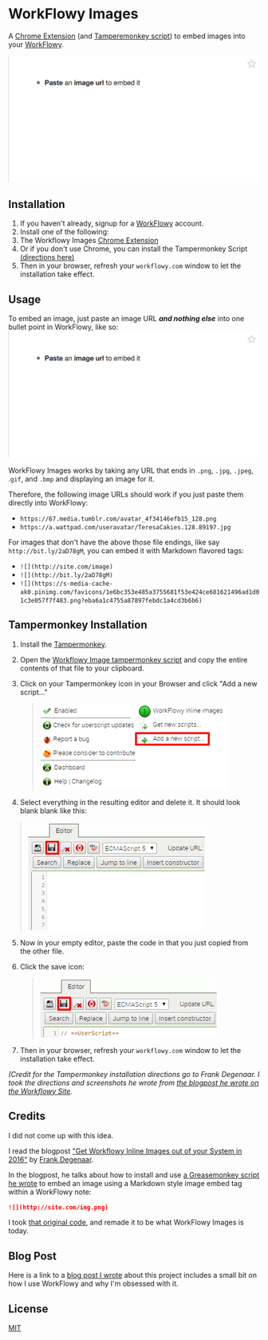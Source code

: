 # WorkFlowy Images

A [Chrome
Extension](https://chrome.google.com/webstore/detail/cnecfoeoohjnimhbcojcdfhhdllgleck)
(and [Tamperemonkey script](#Tampermonkey-Installation)) to embed images into
your [WorkFlowy](http://workflowy.com).

![](screenshots/gifs/all.gif)

## Installation

1. If you haven't already, signup for a [WorkFlowy](https://workflowy.com)
   account.
2. Install one of the following:
  1. The Workflowy Images [Chrome Extension](https://chrome.google.com/webstore/detail/cnecfoeoohjnimhbcojcdfhhdllgleck)
  2. Or if you don't use Chrome, you can install the
     Tampermonkey Script [(directions here)](#Grease-Monkey-Installation)
3. Then in your browser, refresh your `workflowy.com` window to let the
   installation take effect.

## Usage

To embed an image, just paste an image URL _**and nothing else**_ into one
bullet point in WorkFlowy, like so: ![](screenshots/gifs/all.gif)

WorkFlowy Images works by taking any URL that ends in `.png`, `.jpg`, `.jpeg`,
.`gif`, and `.bmp` and displaying an image for it.

Therefore, the following image URLs should work if you just paste them directly
into WorkFlowy:

- `https://67.media.tumblr.com/avatar_4f34146efb15_128.png`
- `https://a.wattpad.com/useravatar/TeresaCakies.128.89197.jpg`

For images that don't have the above those file endings, like say
`http://bit.ly/2aD78gM`, you can embed it with Markdown flavored tags:

- `![](http://site.com/image)`
- `![](http://bit.ly/2aD78gM)`
- `![](https://s-media-cache-ak0.pinimg.com/favicons/1e6bc353e485a3755681f53e424ce681621496ad1d01c3e057f7f483.png?eba6a1c4755a87897febdc1a4cd3b6b6)`

## Tampermonkey Installation

1. Install the [Tampermonkey](http://tampermonkey.net).
2. Open the [Workflowy Image tampermonkey script](https://raw.githubusercontent.com/jonleung/workflowy-images/master/tampermonkey/workflowy_images_tampermonkey_script.js) and copy the entire contents of that file to your clipboard.
3. Click on your Tampermonkey icon in your Browser and click "Add a new script…"

   > ![](screenshots/github/tampermonkey_installation/new_script.png)

4. Select everything in the resulting editor and delete it. It should look blank
   blank like this:

  > ![](screenshots/github/tampermonkey_installation/delete_script.png)

5. Now in your empty editor, paste the code in  that you just copied from the
   other file.

6. Click the save icon:

   > ![](screenshots/github/tampermonkey_installation/save_script.png)

5. Then in your browser, refresh your `workflowy.com` window to let the
   installation take effect.

_(Credit for the Tampermonkey installation directions go to Frank Degenaar. I
  took the directions and screenshots he wrote from [the blogpost he wrote on
  the Workflowy Site](https://blog.workflowy.com/2016/01/06/inline-images/)._

## Credits

I did not come up with this idea.

I read the blogpost ["Get Workflowy Inline Images out of your System in 2016"](https://blog.workflowy.com/2016/01/06/inline-images/) by [Frank Degenaar](https://twitter.com/ProMashUp).

In the blogpost, he talks about how to install and use [a Greasemonkey script he
wrote](https://gist.github.com/Wizmann/605ff2a609348b6ec3a3#file-workflowy-with-image-js)
to embed an image using a Markdown style image embed tag within a WorkFlowy note:

```markdown
![](http://site.com/img.png)
```

I took [that original code](https://gist.github.com/Wizmann/605ff2a609348b6ec3a3#file-workflowy-with-image-js),  and remade it to be what WorkFlowy Images is today.

## Blog Post

Here is a link to a [blog post I
wrote](http://jonl.org/hexo-blog/workflowy-images) about this project includes a
small bit on how I use WorkFlowy and why I'm obsessed with it.

## License

[MIT](LICENSE)
